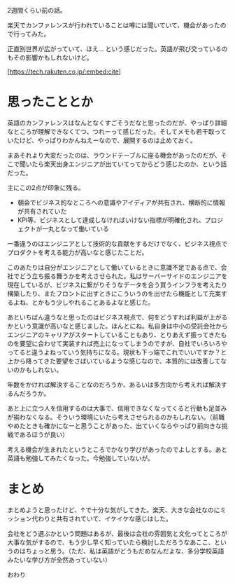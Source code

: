 2週間くらい前の話。

楽天でカンファレンスが行われていることは噂には聞いていて、機会があったので行ってみた。

正直別世界が広がっていて、ほえ… という感じだった。英語が飛び交っているのもその影響かもしれないけど。


[https://tech.rakuten.co.jp/:embed:cite]


# 思ったこととか

英語のカンファレンスはなんとなくすごそうだなと思ったのだが、やっぱり詳細なところが理解できなくてつ、つれーって感じだった。そしてメモも若干取っていたけど、やっぱりわかんねえーなので、展開するのは止めておく。


まあそれより大変だったのは、ラウンドテーブルに座る機会があったのだが、そこで聞いたら楽天出身エンジニアが出ていてってからどう感じたのか、という話だった。

主にこの2点が印象に残る。

* 朝会でビジネス的なところへの意識やアイディアが共有され、横断的に情報が共有されていた
* KPI等、ビジネスとして達成しなければいけない指標が明確化され、プロジェクトが一丸となって働いている

一番違うのはエンジニアとして技術的な貢献をするだけでなく、ビジネス視点でプロダクトを考える能力が高いなと感じたことだ。


このあたりは自分がエンジニアとして働いているときに意識不足である点で、会社でどう立ち振る舞うかを考えさせられた。私はサーバーサイドのエンジニアを現在しているが、ビジネスに繋がりそうなデータを合う買うインフラを考えたり構築したり、またフロントに出すときにこういうのを出せたら機能として充実するよね、とかもう少しやれることあるよなと感じた。


あといちばん違うなと思ったのはビジネス視点で、何をどうすれば利益が上がるかという意識が高いなと感じました。ほんとにね。私自身は中小の受託会社からエンジニアのキャリアがスタートしていることもあり、とりあえず振ってきたものを要望に合わせて実装すれば売上になってしまうのですが、自社でいろいろやってると違うよねっていう気持ちになる。現状も下っ端でこれでいいですか？と上から降ってきた要望をさばいているような感じなので、本質的には改善してないのかもしれない。


年数をかければ解決することなのだろうか、あるいは多方向から考えれば解決するんだろうか。

あと上に立つ人を信用するのは大事で、信用できなくなってくると行動も足並みが揃わなくなる。そういう環境にいたら考えさせられるのかもしれない。（前職やめたときも確かになーと思うことがあった、出ていくならやっぱり前向きな挑戦であるほうが良い）


考える機会が生まれたというところでかなり学びがあったのでよしとする。あと英語も勉強してみたくなった。今勉強していないが。


# まとめ

まとめようと思ったけど、↑で十分な気がしてきた。楽天、大きな会社なのにミッション代わりと共有されていて、イケイケな感じはした。

会社をどう選ぶかという問題はあるが、最後は会社の雰囲気と文化ってところが大事な気がするので、もう少し早く知っていたら検討しただろうなあここ、というのはちょっと思う。（ただ、私は英語がどうもだめなんだよな、多分学校英語みたいな学び方が全然あっていない）


おわり


